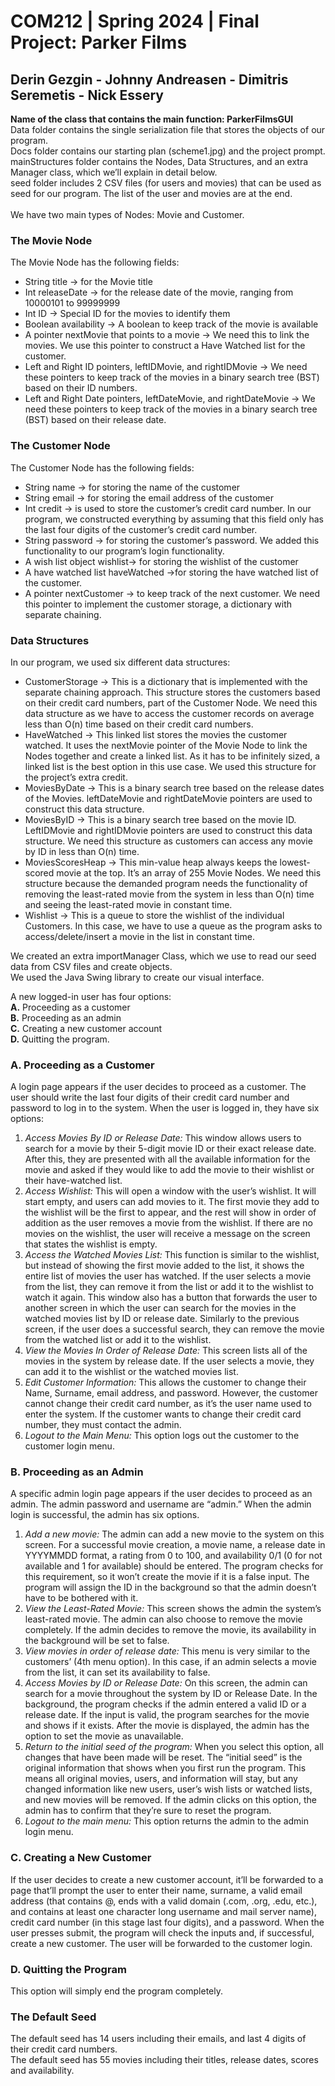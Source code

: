 # COM212 | Spring 2024 | Final Project: Parker Films
## Derin Gezgin - Johnny Andreasen - Dimitris Seremetis - Nick Essery


**Name of the class that contains the main function: ParkerFilmsGUI** \
Data folder contains the single serialization file that stores the objects of our program.\
Docs folder contains our starting plan (scheme1.jpg) and the project prompt.\
mainStructures folder contains the Nodes, Data Structures, and an extra Manager class, which we’ll explain in detail below.\
seed folder includes 2 CSV files (for users and movies) that can be used as seed for our program. The list of the user and movies are at the end.\
\
We have two main types of Nodes: Movie and Customer.

### The Movie Node
The Movie Node has the following fields:
- String title → for the Movie title
- Int releaseDate → for the release date of the movie, ranging from 10000101 to
99999999
- Int ID → Special ID for the movies to identify them
- Boolean availability → A boolean to keep track of the movie is available
- A pointer nextMovie that points to a movie → We need this to link the movies. We use
this pointer to construct a Have Watched list for the customer.
- Left and Right ID pointers, leftIDMovie, and rightIDMovie → We need these pointers to
keep track of the movies in a binary search tree (BST) based on their ID numbers.
- Left and Right Date pointers, leftDateMovie, and rightDateMovie → We need these
pointers to keep track of the movies in a binary search tree (BST) based on their release
date.

### The Customer Node
The Customer Node has the following fields:
- String name → for storing the name of the customer
- String email → for storing the email address of the customer
- Int credit → is used to store the customer’s credit card number. In our program, we
constructed everything by assuming that this field only has the last four digits of the
customer’s credit card number.
- String password → for storing the customer’s password. We added this functionality to
our program’s login functionality.
- A wish list object wishlist→ for storing the wishlist of the customer
- A have watched list haveWatched →for storing the have watched list of the customer.
- A pointer nextCustomer → to keep track of the next customer. We need this pointer to
implement the customer storage, a dictionary with separate chaining.

### Data Structures
In our program, we used six different data structures:
- CustomerStorage → This is a dictionary that is implemented with the separate chaining
approach. This structure stores the customers based on their credit card numbers, part of
the Customer Node. We need this data structure as we have to access the customer
records on average less than O(n) time based on their credit card numbers.
- HaveWatched → This linked list stores the movies the customer watched. It uses the
nextMovie pointer of the Movie Node to link the Nodes together and create a linked list. As
it has to be infinitely sized, a linked list is the best option in this use case. We used this
structure for the project’s extra credit.
- MoviesByDate → This is a binary search tree based on the release dates of the Movies.
leftDateMovie and rightDateMovie pointers are used to construct this data structure.
- MoviesByID → This is a binary search tree based on the movie ID. LeftIDMovie and
rightIDMovie pointers are used to construct this data structure. We need this structure as
customers can access any movie by ID in less than O(n) time.
- MoviesScoresHeap → This min-value heap always keeps the lowest-scored movie at the
top. It’s an array of 255 Movie Nodes. We need this structure because the demanded
program needs the functionality of removing the least-rated movie from the system in less
than O(n) time and seeing the least-rated movie in constant time.
- Wishlist → This is a queue to store the wishlist of the individual Customers. In this case,
we have to use a queue as the program asks to access/delete/insert a movie in the list in
constant time.

We created an extra importManager Class, which we use to read our seed data from CSV files and
create objects. \
We used the Java Swing library to create our visual interface.

A new logged-in user has four options: \
**A.** Proceeding as a customer \
**B.** Proceeding as an admin \
**C.** Creating a new customer account \
**D.** Quitting the program.


### A. Proceeding as a Customer
A login page appears if the user decides to proceed as a customer. The user should write the last four digits of their credit card number and password to
log in to the system. When the user is logged in, they have six options:
1. _Access Movies By ID or Release Date:_ This window allows users to search for a movie by
their 5-digit movie ID or their exact release date. After this, they are presented with all the
available information for the movie and asked if they would like to add the movie to their
wishlist or their have-watched list.
2. _Access Wishlist:_ This will open a window with the user’s wishlist. It will start empty, and
users can add movies to it. The first movie they add to the wishlist will be the first to appear,
and the rest will show in order of addition as the user removes a movie from the wishlist. If
there are no movies on the wishlist, the user will receive a message on the screen that
states the wishlist is empty.
3. _Access the Watched Movies List:_ This function is similar to the wishlist, but instead of
showing the first movie added to the list, it shows the entire list of movies the user has
watched. If the user selects a movie from the list, they can remove it from the list or add it
to the wishlist to watch it again. This window also has a button that forwards the user to
another screen in which the user can search for the movies in the watched movies list by ID
or release date. Similarly to the previous screen, if the user does a successful search, they
can remove the movie from the watched list or add it to the wishlist.
4. _View the Movies In Order of Release Date:_ This screen lists all of the movies in the
system by release date. If the user selects a movie, they can add it to the wishlist or the
watched movies list.
5. _Edit Customer Information:_ This allows the customer to change their Name, Surname,
email address, and password. However, the customer cannot change their credit card
number, as it’s the user name used to enter the system. If the customer wants to change
their credit card number, they must contact the admin.
6. _Logout to the Main Menu:_ This option logs out the customer to the customer login menu.

### B. Proceeding as an Admin
A specific admin login page appears if the user decides to proceed as
an admin. The admin password and username are “admin.” When the admin login is successful,
the admin has six options.
1. _Add a new movie:_ The admin can add a new movie to the system on this screen. For a
successful movie creation, a movie name, a release date in YYYYMMDD format, a rating
from 0 to 100, and availability 0/1 (0 for not available and 1 for available) should be
entered. The program checks for this requirement, so it won’t create the movie if it is a
false input. The program will assign the ID in the background so that the admin doesn’t
have to be bothered with it.
2. _View the Least-Rated Movie:_ This screen shows the admin the system’s least-rated
movie. The admin can also choose to remove the movie completely. If the admin decides
to remove the movie, its availability in the background will be set to false.
3. _View movies in order of release date:_ This menu is very similar to the customers’ (4th
menu option). In this case, if an admin selects a movie from the list, it can set its
availability to false.
4. _Access Movies by ID or Release Date:_ On this screen, the admin can search for a
movie throughout the system by ID or Release Date. In the background, the program
checks if the admin entered a valid ID or a release date. If the input is valid, the program
searches for the movie and shows if it exists. After the movie is displayed, the admin has
the option to set the movie as unavailable.
5. _Return to the initial seed of the program:_ When you select this option, all changes
that have been made will be reset. The “initial seed” is the original information that shows
when you first run the program. This means all original movies, users, and information will
stay, but any changed information like new users, user’s wish lists or watched lists, and
new movies will be removed. If the admin clicks on this option, the admin has to confirm
that they’re sure to reset the program.
6. _Logout to the main menu:_ This option returns the admin to the admin login menu.

### C. Creating a New Customer
If the user decides to create a new customer account, it’ll be
forwarded to a page that’ll prompt the user to enter their name, surname, a valid email
address (that contains @, ends with a valid domain (.com, .org, .edu, etc.), and contains at
least one character long username and mail server name), credit card number (in this stage
last four digits), and a password. When the user presses submit, the program will check the
inputs and, if successful, create a new customer. The user will be forwarded to the customer
login.

### D. Quitting the Program
This option will simply end the program completely.

### The Default Seed
The default seed has 14 users including their emails, and last 4 digits of their credit card numbers. \
The default seed has 55 movies including their titles, release dates, scores and availability. 
